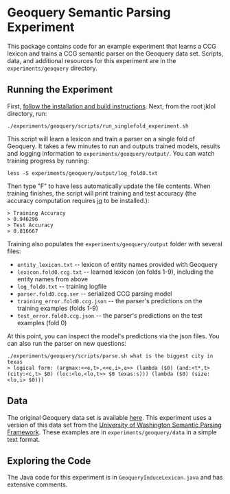 # Geoquery Semantic Parsing Experiment

This package contains code for an example experiment that learns a CCG
lexicon and trains a CCG semantic parser on the Geoquery data
set. Scripts, data, and additional resources for this experiment are
in the `experiments/geoquery` directory.

## Running the Experiment

First, <a href="https://github.com/jayantk/jklol">follow the
installation and build instructions</a>. Next, from the root jklol
directory, run:

    ./experiments/geoquery/scripts/run_singlefold_experiment.sh
	
This script will learn a lexicon and train a parser on a single fold
of Geoquery. It takes a few minutes to run and outputs trained models,
results and logging information to `experiments/geoquery/output/`. You
can watch training progress by running:

    less -S experiments/geoquery/output/log_fold0.txt 

Then type "F" to have less automatically update the file
contents. When training finishes, the script will print training and
test accuracy (the accuracy computation requires <a
href="https://stedolan.github.io/jq/">jq</a> to be installed.):

    > Training Accuracy
    > 0.946296
    > Test Accuracy
    > 0.816667

Training also populates the `experiments/geoquery/output` folder with
several files:

* `entity_lexicon.txt` -- lexicon of entity names provided with Geoquery
* `lexicon.fold0.ccg.txt` -- learned lexicon (on folds 1-9), including the entity names from above
* `log_fold0.txt` -- training logfile
* `parser.fold0.ccg.ser` -- serialized CCG parsing model
* `training_error.fold0.ccg.json` -- the parser's predictions on the training examples (folds 1-9)
* `test_error.fold0.ccg.json` -- the parser's predictions on the test examples (fold 0)

At this point, you can inspect the model's predictions via the json
files. You can also run the parser on new questions:

    ./experiments/geoquery/scripts/parse.sh what is the biggest city in texas
    > logical form: (argmax:<<e,t>,<<e,i>,e>> (lambda ($0) (and:<t*,t> (city:<c,t> $0) (loc:<lo,<lo,t>> $0 texas:s))) (lambda ($0) (size:<lo,i> $0)))

## Data

The original Geoquery data set is available <a
href="http://www.cs.utexas.edu/users/ml/nldata/geoquery.html">here</a>. This
experiment uses a version of this data set from the <a
href="https://bitbucket.org/yoavartzi/spf">University of Washington
Semantic Parsing Framework</a>. These examples are in
`experiments/geoquery/data` in a simple text format.

## Exploring the Code 

The Java code for this experiment is in `GeoqueryInduceLexicon.java`
and has extensive comments.
